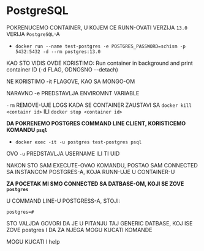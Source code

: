 # PostgreSQL

POKRENUCEMO CONTAINER, U KOJEM CE RUNN-OVATI VERZIJA `13.0` VERIJA `PostgreSQL`-A

- `docker run --name test-postgres -e POSTGRES_PASSWORD=schism -p 5432:5432 -d --rm postgres:13.0`

KAO STO VIDIS OVDE KORISTIMO: Run container in background and print container ID (-d FLAG, ODNOSNO --detach)

NE KORISTIMO -it FLAGOVE, KAO SA MONGO-OM

NARAVNO -e PREDSTAVLJA ENVIROMNT VARIABLE

`-rm` REMOVE-UJE LOGS KADA SE CONTAINER ZAUSTAVI SA `docker kill <containr id>` ILI `docker stop <container id>`

**DA POKRENEMO POSTGRES COMMAND LINE CLIENT, KORISTICEMO KOMANDU `psql`**

- `docker exec -it -u postgres test-postgres psql`

OVO `-u` PREDSTAVLJA USERNAME ILI TI UID

NAKON STO SAM EXECUTE-OVAO KOMANDU, POSTAO SAM CONNECTED SA INSTANCOM POSTGRES-A, KOJA RUNN-UJE U CONTAINER-U

**ZA POCETAK MI SMO CONNECTED SA DATBASE-OM, KOJI SE ZOVE `postgres`**

U COMMAND LINE-U POSTGRESS-A, STOJI:

```
postgres=#
```

STO VALJDA GOVORI DA JE U PITANJU TAJ GENERIC DATBASE, KOJ ISE ZOVE postgres I DA ZA NJEGA MOGU KUCATI KOMANDE

MOGU KUCATI I help